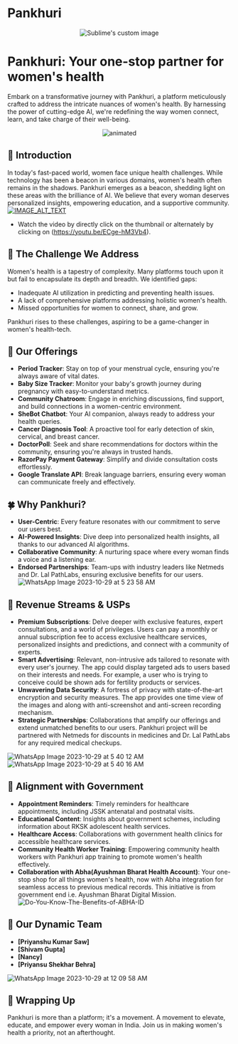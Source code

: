 # Pankhuri

<p align="center">
  <img src="https://github.com/ShivamGupta92/Pankhuri/assets/101616959/91927916-a3be-4858-b79c-76ef8e34b4f8" alt="Sublime's custom image"/>
</p>


# Pankhuri: Your one-stop partner for women's health

Embark on a transformative journey with Pankhuri, a platform meticulously crafted to address the intricate nuances of women's health. By harnessing the power of cutting-edge AI, we're redefining the way women connect, learn, and take charge of their well-being.



<p align="center">
  <img src="https://github.com/ShivamGupta92/Pankhuri/assets/101616959/f41727eb-7f41-4f40-b1a0-8c8bff58860f" alt="animated" />
</p>


## 🌸 Introduction
In today's fast-paced world, women face unique health challenges. While technology has been a beacon in various domains, women's health often remains in the shadows. Pankhuri emerges as a beacon, shedding light on these areas with the brilliance of AI. We believe that every woman deserves personalized insights, empowering education, and a supportive community.
[![IMAGE_ALT_TEXT](http://img.youtube.com/vi/ECge-hM3Vb4/0.jpg)](http://www.youtube.com/watch?v=ECge-hM3Vb4)
- Watch the video by directly click on the thumbnail or alternately by clicking on (https://youtu.be/ECge-hM3Vb4).

## 🌼 The Challenge We Address
Women's health is a tapestry of complexity. Many platforms touch upon it but fail to encapsulate its depth and breadth. We identified gaps:
- Inadequate AI utilization in predicting and preventing health issues.
- A lack of comprehensive platforms addressing holistic women's health.
- Missed opportunities for women to connect, share, and grow.

Pankhuri rises to these challenges, aspiring to be a game-changer in women's health-tech.

## 🌺 Our Offerings
- **Period Tracker**: Stay on top of your menstrual cycle, ensuring you're always aware of vital dates.
- **Baby Size Tracker**: Monitor your baby's growth journey during pregnancy with easy-to-understand metrics.
- **Community Chatroom**: Engage in enriching discussions, find support, and build connections in a women-centric environment.
- **SheBot Chatbot**: Your AI companion, always ready to address your health queries.
- **Cancer Diagnosis Tool**: A proactive tool for early detection of skin, cervical, and breast cancer.
- **DoctorPoll**: Seek and share recommendations for doctors within the community, ensuring you're always in trusted hands.
- **RazorPay Payment Gateway**: Simplify and divide consultation costs effortlessly.
- **Google Translate API**: Break language barriers, ensuring every woman can communicate freely and effectively.

## 🍀 Why Pankhuri?
- **User-Centric**: Every feature resonates with our commitment to serve our users best.
- **AI-Powered Insights**: Dive deep into personalized health insights, all thanks to our advanced AI algorithms.
- **Collaborative Community**: A nurturing space where every woman finds a voice and a listening ear.
- **Endorsed Partnerships**: Team-ups with industry leaders like Netmeds and Dr. Lal PathLabs, ensuring exclusive benefits for our users.
![WhatsApp Image 2023-10-29 at 5 23 58 AM](https://github.com/ShivamGupta92/Pankhuri/assets/101616959/c33aa704-b691-432a-a82b-7ccb4d180e87)


## 🌟 Revenue Streams & USPs
- **Premium Subscriptions**: Delve deeper with exclusive features, expert consultations, and a world of privileges. Users can pay a monthly or annual subscription fee to access exclusive healthcare
services, personalized insights and predictions, and connect with a
community of experts.
- **Smart Advertising**: Relevant, non-intrusive ads tailored to resonate with every user's journey. The app could display targeted ads to users based on their interests and needs. For example, a user who is trying
to conceive could be shown ads for fertility products or services.
- **Unwavering Data Security**: A fortress of privacy with state-of-the-art encryption and security measures. The app provides one time view of the images and along with anti-screenshot and anti-screen recording mechanism.
- **Strategic Partnerships**: Collaborations that amplify our offerings and extend unmatched benefits to our users. Pankhuri project will be partnered with Netmeds for discounts in medicines and Dr. Lal PathLabs for any required medical checkups.

![WhatsApp Image 2023-10-29 at 5 40 12 AM](https://github.com/ShivamGupta92/Pankhuri/assets/101616959/2455e7fe-1c3f-4b72-a3b2-a8b4fae47789)
![WhatsApp Image 2023-10-29 at 5 40 16 AM](https://github.com/ShivamGupta92/Pankhuri/assets/101616959/6ef885e1-486c-4372-84b2-4ce9cb4dc9d4)

## 🍃 Alignment with Government
- **Appointment Reminders**: Timely reminders for healthcare appointments, including JSSK antenatal and postnatal visits.
- **Educational Content**: Insights about government schemes, including information about RKSK adolescent health services.
- **Healthcare Access**: Collaborations with government health clinics for accessible healthcare services.
- **Community Health Worker Training**: Empowering community health workers with Pankhuri app training to promote women's health effectively.
- **Collaboration with Abha(Ayushman Bharat Health Account)**: Your one-stop shop for all things women's health, now with Abha integration for seamless access to previous medical records. This initiative is from government end i.e. Ayushman Bharat Digital Mission.
![Do-You-Know-The-Benefits-of-ABHA-ID](https://github.com/ShivamGupta92/Pankhuri/assets/101616959/adb2ced6-003d-4b28-858a-440e3c6c7ec7)


## 💪 Our Dynamic Team
- **[Priyanshu Kumar Saw]**
- **[Shivam Gupta]**
- **[Nancy]**
- **[Priyansu Shekhar Behra]**
  
![WhatsApp Image 2023-10-29 at 12 09 58 AM](https://github.com/ShivamGupta92/Pankhuri/assets/101616959/cfaf4b4e-4342-43ed-b812-c4b6f42f2522)

## 🌹 Wrapping Up
Pankhuri is more than a platform; it's a movement. A movement to elevate, educate, and empower every woman in India. Join us in making women's health a priority, not an afterthought.

